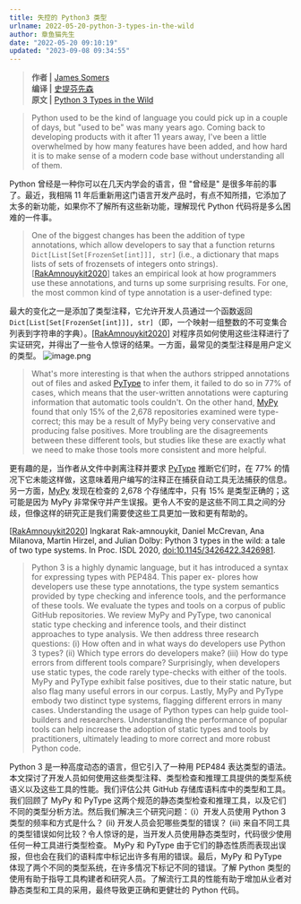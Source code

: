 ```yaml
---
title: 失控的 Python3 类型
urlname: 2022-05-20-python-3-types-in-the-wild
author: 章鱼猫先生
date: "2022-05-20 09:10:19"
updated: "2023-09-08 09:34:55"
---
```


> **作者 |** [James Somers](https://www.theatlantic.com/author/james-somers/) <br>
> **编译 |** [史提芬先森](https://www.yuque.com/shenweiyan/)<br>
> **原文 |** [Python 3 Types in the Wild](https://www.theatlantic.com/science/archive/2018/04/the-scientific-paper-is-obsolete/556676/)

> Python used to be the kind of language you could pick up in a couple of days, but "used to be" was many years ago. Coming back to developing products with it after 11 years away, I've been a little overwhelmed by how many features have been added, and how hard it is to make sense of a modern code base without understanding all of them.
> 
Python 曾经是一种你可以在几天内学会的语言，但 "曾经是" 是很多年前的事了。最近，我相隔 11 年后重新用这门语言开发产品时，有点不知所措，它添加了太多的新功能，如果你不了解所有这些新功能，理解现代 Python 代码将是多么困难的一件事。

> One of the biggest changes has been the addition of type annotations, which allow developers to say that a function returns `Dict[List[Set[FrozenSet[int]]], str]` (i.e., a dictionary that maps lists of sets of frozensets of integers onto strings). \[[RakAmnouykit2020](https://neverworkintheory.org/bib/#RakAmnouykit2020)] takes an empirical look at how programmers use these annotations, and turns up some surprising results. For one, the most common kind of type annotation is a user-defined type:

最大的变化之一是添加了类型注释，它允许开发人员通过一个函数返回 `Dict[List[Set[FrozenSet[int]]], str]`（即，一个映射一组整数的不可变集合列表到字符串的字典）。\[[RakAmnouykit2020](https://neverworkintheory.org/bib/#RakAmnouykit2020)] 对程序员如何使用这些注释进行了实证研究，并得出了一些令人惊讶的结果。一方面，最常见的类型注释是用户定义的类型。
![image.png](https://shub-1251708715.cos.ap-guangzhou.myqcloud.com/elog-cookbook-img/FtZT3mwYmnkeFlO-MzJvRhFPgkLC.png)

> What's more interesting is that when the authors stripped annotations out of files and asked [PyType](https://google.github.io/pytype/) to infer them, it failed to do so in 77% of cases, which means that the user-written annotations were capturing information that automatic tools couldn't. On the other hand, [MyPy](http://mypy-lang.org/) found that only 15% of the 2,678 repositories examined were type-correct; this may be a result of MyPy being very conservative and producing false positives. More troubling are the disagreements between these different tools, but studies like these are exactly what we need to make those tools more consistent and more helpful.

更有趣的是，当作者从文件中剥离注释并要求 [PyType](https://google.github.io/pytype/) 推断它们时，在 77% 的情况下它未能这样做，这意味着用户编写的注释正在捕获自动工具无法捕获的信息。另一方面，[MyPy](http://mypy-lang.org/) 发现在检查的 2,678 个存储库中，只有 15% 是类型正确的；这可能是因为 MyPy 非常保守并产生误报。更令人不安的是这些不同工具之间的分歧，但像这样的研究正是我们需要使这些工具更加一致和更有帮助的。

\[[RakAmnouykit2020](https://neverworkintheory.org/bib/#RakAmnouykit2020)] Ingkarat Rak-amnouykit, Daniel McCrevan, Ana Milanova, Martin Hirzel, and Julian Dolby: Python 3 types in the wild: a tale of two type systems. In Proc. ISDL 2020, [doi:10.1145/3426422.3426981](https://doi.org/10.1145/3426422.3426981).

> Python 3 is a highly dynamic language, but it has introduced a syntax for expressing types with PEP484. This paper ex- plores how developers use these type annotations, the type system semantics provided by type checking and inference tools, and the performance of these tools. We evaluate the types and tools on a corpus of public GitHub repositories. We review MyPy and PyType, two canonical static type checking and inference tools, and their distinct approaches to type analysis. We then address three research questions: (i) How often and in what ways do developers use Python 3 types? (ii) Which type errors do developers make? (iii) How do type errors from different tools compare? Surprisingly, when developers use static types, the code rarely type-checks with either of the tools. MyPy and PyType exhibit false positives, due to their static nature, but also flag many useful errors in our corpus. Lastly, MyPy and PyType embody two distinct type systems, flagging different errors in many cases. Understanding the usage of Python types can help guide tool-builders and researchers. Understanding the performance of popular tools can help increase the adoption of static types and tools by practitioners, ultimately leading to more correct and more robust Python code.

Python 3 是一种高度动态的语言，但它引入了一种用 PEP484 表达类型的语法。本文探讨了开发人员如何使用这些类型注释、类型检查和推理工具提供的类型系统语义以及这些工具的性能。我们评估公共 GitHub 存储库语料库中的类型和工具。我们回顾了 MyPy 和 PyType 这两个规范的静态类型检查和推理工具，以及它们不同的类型分析方法。然后我们解决三个研究问题：（i）开发人员使用 Python 3 类型的频率和方式是什么？ (ii) 开发人员会犯哪些类型的错误？ (iii) 来自不同工具的类型错误如何比较？令人惊讶的是，当开发人员使用静态类型时，代码很少使用任何一种工具进行类型检查。 MyPy 和 PyType 由于它们的静态性质而表现出误报，但也会在我们的语料库中标记出许多有用的错误。最后，MyPy 和 PyType 体现了两个不同的类型系统，在许多情况下标记不同的错误。了解 Python 类型的使用有助于指导工具构建者和研究人员。了解流行工具的性能有助于增加从业者对静态类型和工具的采用，最终导致更正确和更健壮的 Python 代码。
